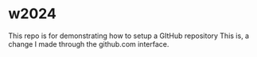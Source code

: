 # w2024
This repo is for demonstrating  how to setup a GItHub repository
This is, a change I made through the github.com interface.
